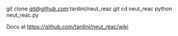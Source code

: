 git clone git@github.com:tardini/neut_reac.git
cd neut_reac
python neut_reac.py

Docu at https://github.com/tardini/neut_reac/wiki

